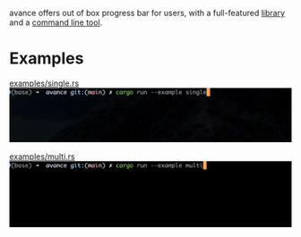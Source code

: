 avance offers out of box progress bar for users, with a full-featured [library](crates/avance/) and a [command line tool](crates/cli/).

# Examples

[examples/single.rs](crates/avance/examples/single.rs)
<img src="https://github.com/Aubrey-Liu/avance/raw/main/screenshots/single.gif">

[examples/multi.rs](crates/avance/examples/multi.rs)
<img src="https://github.com/Aubrey-Liu/avance/raw/main/screenshots/multi.gif">
